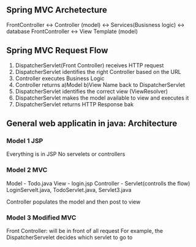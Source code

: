 ## Spring MVC Archetecture

FrontController <-> Controller (model) <-> Services(Busisness logic) <-> database
FrontController <-> View Template (model)

## Spring MVC Request Flow

1. DispatcherServlet(Front Controller) receives HTTP request
2. DispatcherServlet identifies the right Controller based on the URL
3. Controller executes Business Logic
4. Controller returns a)Model b)View Name back to DispatcherServlet
5. DispatcherServlet identifies the correct view (ViewResolver)
6. DispatcherServlet makes the model available to view and executes it
7. DispatcherServlet returns HTTP Response bak

## General web applicatin in java: Architecture

### Model 1 JSP
Everything is in JSP
No servelets or controllers

### Model 2 MVC
Model - Todo.java
View - login.jsp
Controller - Servlet(controlls the flow) LoginServelt.java, TodoServlet.java, Servlet3.java

Controller populates the model and then post to view

### Model 3 Modified MVC

Front Controller: will be in front of all request
For example, the DispatcherServelet decides which servlet to go to
